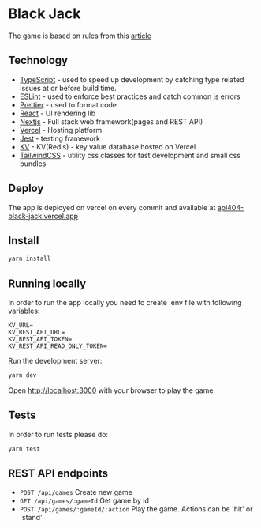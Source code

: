 # Black Jack

The game is based on rules from this [article](https://www.pinnacle.com/en/betting-articles/casino/how-to-play-blackjack/apn24f8ark6vlkzn)

## Technology

- [TypeScript][ts] - used to speed up development by catching type related issues at or before build time.
- [ESLint][eslint] - used to enforce best practices and catch common js errors 
- [Prettier][prettier] - used to format code
- [React][react] - UI rendering lib 
- [Nextjs][nextjs] - Full stack web framework(pages and REST API)
- [Vercel][vercel] - Hosting platform
- [Jest][jest] - testing framework
- [KV][kv] - KV(Redis) - key value database hosted on Vercel
- [TailwindCSS][tailwindcss] - utility css classes for fast development and small css bundles


## Deploy

The app is deployed on vercel on every commit and available at [api404-black-jack.vercel.app](https://api404-black-jack.vercel.app/)

## Install

```bash
yarn install
```

## Running locally
In order to run the app locally you need to create .env file with following variables:

```
KV_URL=
KV_REST_API_URL=
KV_REST_API_TOKEN=
KV_REST_API_READ_ONLY_TOKEN=
```

Run the development server:

```bash
yarn dev
```

Open [http://localhost:3000](http://localhost:3000) with your browser to play the game.


## Tests
In order to run tests please do:

```bash
yarn test
```


## REST API endpoints

- `POST /api/games` Create new game
- `GET /api/games/:gameId` Get game by id
- `POST /api/games/:gameId/:action` Play the game. Actions can be 'hit' or 'stand'

##

[react]: https://reactjs.org/
[ts]: https://www.typescriptlang.org/
[eslint]: https://eslint.org/
[prettier]: https://prettier.io/
[jest]: https://jestjs.io/
[nextjs]: https://nextjs.org/
[vercel]: https://vercel.com/
[tailwindcss]: https://v2.tailwindcss.com/
[kv]: https://vercel.com/docs/storage/vercel-kv
